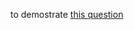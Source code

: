 to demostrate [this question](https://stackoverflow.com/questions/66704673/docker-compose-exec-unexpectly-echo-non-zero-exit-code-to-stderr-in-github-actio)
